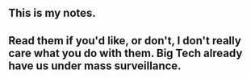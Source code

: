 ## This is my notes.


## Read them if you'd like, or don't, I don't really care what you do with them. Big Tech already have us under mass surveillance.
